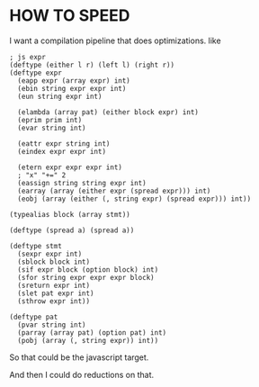 
# HOW TO SPEED

I want a compilation pipeline that does optimizations.
like
```
; js expr
(deftype (either l r) (left l) (right r))
(deftype expr
  (eapp expr (array expr) int)
  (ebin string expr expr int)
  (eun string expr int)

  (elambda (array pat) (either block expr) int)
  (eprim prim int)
  (evar string int)

  (eattr expr string int)
  (eindex expr expr int)

  (etern expr expr expr int)
  ; "x" "+=" 2
  (eassign string string expr int)
  (earray (array (either expr (spread expr))) int)
  (eobj (array (either (, string expr) (spread expr))) int))

(typealias block (array stmt))

(deftype (spread a) (spread a))

(deftype stmt
  (sexpr expr int)
  (sblock block int)
  (sif expr block (option block) int)
  (sfor string expr expr expr block)
  (sreturn expr int)
  (slet pat expr int)
  (sthrow expr int))

(deftype pat
  (pvar string int)
  (parray (array pat) (option pat) int)
  (pobj (array (, string expr)) int))
```
So that could be the javascript target.

And then I could do reductions on that.

